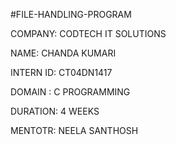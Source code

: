 #FILE-HANDLING-PROGRAM

COMPANY: CODTECH IT SOLUTIONS

NAME: CHANDA KUMARI

INTERN ID: CT04DN1417

DOMAIN : C PROGRAMMING

DURATION: 4 WEEKS

MENTOTR: NEELA SANTHOSH
